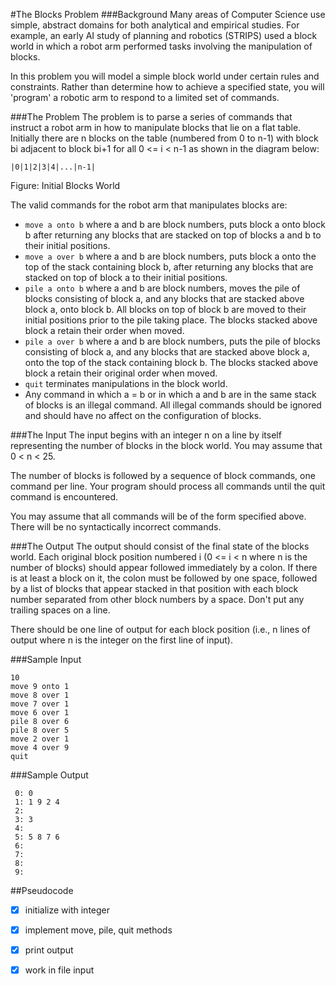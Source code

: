 #The Blocks Problem
###Background
Many areas of Computer Science use simple, abstract domains for both analytical and empirical studies. For example, an early AI study of planning and robotics (STRIPS) used a block world in which a robot arm performed tasks involving the manipulation of blocks.

In this problem you will model a simple block world under certain rules and constraints. Rather than determine how to achieve a specified state, you will 'program' a robotic arm to respond to a limited set of commands.

###The Problem
The problem is to parse a series of commands that instruct a robot arm in how to manipulate blocks that lie on a flat table. Initially there are n blocks on the table (numbered from 0 to n-1) with block bi adjacent to block bi+1 for all 0 <= i < n-1 as shown in the diagram below:

```
|0|1|2|3|4|...|n-1|
```
Figure: Initial Blocks World

The valid commands for the robot arm that manipulates blocks are:

* `move a onto b` where a and b are block numbers, puts block a onto block b after returning any blocks that are stacked on top of blocks a and b to their initial positions.
* `move a over b` where a and b are block numbers, puts block a onto the top of the stack containing block b, after returning any blocks that are stacked on top of block a to their initial positions.
* `pile a onto b` where a and b are block numbers, moves the pile of blocks consisting of block a, and any blocks that are stacked above block a, onto block b. All blocks on top of block b are moved to their initial positions prior to the pile taking place. The blocks stacked above block a retain their order when moved.
* `pile a over b` where a and b are block numbers, puts the pile of blocks consisting of block a, and any blocks that are stacked above block a, onto the top of the stack containing block b. The blocks stacked above block a retain their original order when moved.
* `quit` terminates manipulations in the block world.
* Any command in which a = b or in which a and b are in the same stack of blocks is an illegal command. All illegal commands should be ignored and should have no affect on the configuration of blocks.

###The Input
The input begins with an integer n on a line by itself representing the number of blocks in the block world. You may assume that 0 < n < 25.

The number of blocks is followed by a sequence of block commands, one command per line. Your program should process all commands until the quit command is encountered.

You may assume that all commands will be of the form specified above. There will be no syntactically incorrect commands.

###The Output
The output should consist of the final state of the blocks world. Each original block position numbered i (0 <= i < n where n is the number of blocks) should appear followed immediately by a colon. If there is at least a block on it, the colon must be followed by one space, followed by a list of blocks that appear stacked in that position with each block number separated from other block numbers by a space. Don't put any trailing spaces on a line.

There should be one line of output for each block position (i.e., n lines of output where n is the integer on the first line of input).

###Sample Input
```
10
move 9 onto 1
move 8 over 1
move 7 over 1
move 6 over 1
pile 8 over 6
pile 8 over 5
move 2 over 1
move 4 over 9
quit
```

###Sample Output
```
 0: 0
 1: 1 9 2 4
 2:
 3: 3
 4:
 5: 5 8 7 6
 6:
 7:
 8:
 9:
```

##Pseudocode
* [X] initialize with integer
* [X] implement move, pile, quit methods
* [X] print output
* [X] work in file input

